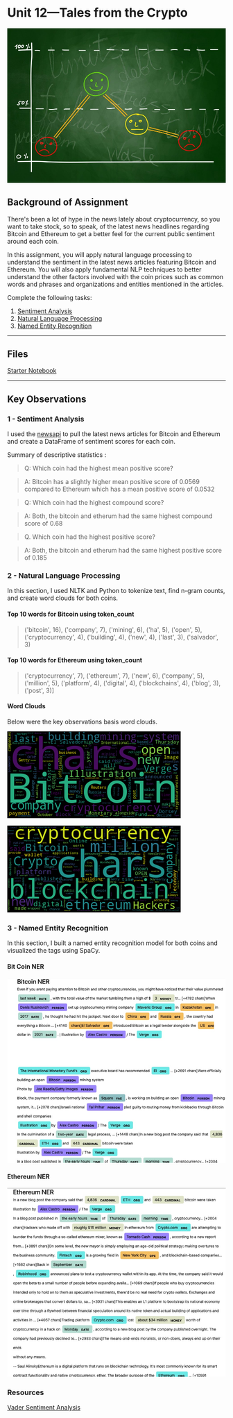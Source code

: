 # Unit 12—Tales from the Crypto

![Stock Sentiment](Images/sentimental.jpeg)

## Background of Assignment
 
There's been a lot of hype in the news lately about cryptocurrency, so you want to take stock, so to speak, of the latest news headlines regarding Bitcoin and Ethereum to get a better feel for the current public sentiment around each coin.

In this assignment, you will apply natural language processing to understand the sentiment in the latest news articles featuring Bitcoin and Ethereum. You will also apply fundamental NLP techniques to better understand the other factors involved with the coin prices such as common words and phrases and organizations and entities mentioned in the articles.

Complete the following tasks:

1. [Sentiment Analysis](#1---Sentiment-Analysis)
2. [Natural Language Processing](#2---Natural-Language-Processing)
3. [Named Entity Recognition](#3---Named-Entity-Recognition)

---

## Files

[Starter Notebook](Starter_Code/crypto_sentiment.ipynb)

---

## Key Observations

### 1 - Sentiment Analysis

I used the [newsapi](https://newsapi.org/) to pull the latest news articles for Bitcoin and Ethereum and create a DataFrame of sentiment scores for each coin.

Summary of  descriptive statistics :

> Q: Which coin had the highest mean positive score?

> A: Bitcoin has a slightly higher mean positive score of 0.0569 compared to Ethereum which has a mean positive score of 0.0532

> Q: Which coin had the highest compound score?

> A: Both, the bitcoin and etherum had the same highest compound score of 0.68

> Q. Which coin had the highest positive score?

> A: Both, the bitcoin and etherum had the same highest positive score of 0.185


### 2 - Natural Language Processing

In this section, I used NLTK and Python to tokenize text, find n-gram counts, and create word clouds for both coins. 

#### Top 10 words for Bitcoin using token_count

> ('bitcoin', 16),
> ('company', 7),
> ('mining', 6),
> ('ha', 5),
> ('open', 5),
> ('cryptocurrency', 4),
> ('building', 4),
> ('new', 4),
> ('last', 3),
> ('salvador', 3)

#### Top 10 words for Ethereum using token_count

> ('cryptocurrency', 7),
> ('ethereum', 7),
> ('new', 6),
> ('company', 5),
> ('million', 5),
> ('platform', 4),
> ('digital', 4),
> ('blockchains', 4),
> ('blog', 3),
> ('post', 3)]


#### Word Clouds

Below were the key observations basis word clouds.

![bitcoin_output_1.png](Images/bitcoin_output_1.png)

![ethereum_output_1.png](Images/ethereum_output_1.png)


### 3 - Named Entity Recognition

In this section, I built a named entity recognition model for both coins and visualized the tags using SpaCy.

#### Bit Coin NER
![btc_ner_output.png](Images/btc_ner_output.png)


#### Ethereum NER
![ethereum_ner_output.png](Images/ethereum_ner_output.png)



### Resources

[Vader Sentiment Analysis](http://www.nltk.org/howto/sentiment.html)


